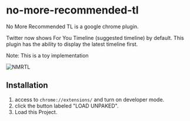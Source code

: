 # no-more-recommended-tl
No More Recommended TL is a google chrome plugin.

Twitter now shows For You Timeline (suggested timeline) by default.
This plugin has the ability to display the latest timeline first.

Note: This is a toy implementation

![NMRTL](https://user-images.githubusercontent.com/40164677/213860409-cde5ad1e-03cd-4900-8a95-02f7d4b58ea4.png)

## Installation
1. access to `chrome://extensions/` and turn on developer mode.
2. click the button labeled "LOAD UNPAKED".
3. Load this Project.
